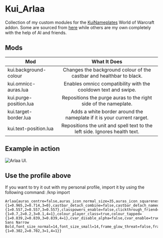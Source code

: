 # Kui_Arlaa
Collection of my custom modules for the [KuiNameplates](https://www.curseforge.com/wow/addons/kuinameplates) World of Warcraft addon. Some are sourced from [here](https://github.com/kesava-wow/kuinameplates-customs) while others are my own completely with the help of AI and friends. 

## Mods
| Mod  | What It Does |
| ------------- |:-------------:|
| kui.background-colour      | Changes the background colour of the castbar and healthbar to black.    |
| kui.omnicc-auras.lua      | Enables omnicc compatibility with the cooldown text and swipe.    |
| kui.purge-position.lua      | Repositions the purge auras to the right side of the nameplate.    |
| kui.target-border.lua     | Adds a white border around the nameplate if it is your current rarget.    |
| kui.text-position.lua      | Repositions the unit and spell text to the left side. Ignores health text.   |

## Example in action
![Arlaa UI.](https://ibb.co/xY9Ymz8)

## Use the profile above
If you want to try it out with my personal profile, import it by using the following command:
/knp import

```
Arlaa{auras_centre=false,auras_icon_normal_size=35,auras_icon_squareness=0.8,auras_offset=2,auras_purge_size=38,bar_animation=2,bar_texture=Atrocity,bot_vertical_offset=6,castbar_colour={1=0.965,2=0.714,3=0},castbar_detach_combine=false,castbar_detach_nameonly=true,castbar_detach_offset=-1,castbar_detach_width=230,castbar_height=20,castbar_icon=false,castbar_name_vertical_offset=2.5,castbar_shield=false,castbar_showfriend=false,castbar_unin_colour={1=0.557,2=0.557,3=0.557},classpowers_enable=false,clickthrough_friend=true,colour_hated={1=0.7,2=0.2,3=0.1,4=1},colour_player_class=true,colour_tapped={1=0.839,2=0.839,3=0.839,4=1},cvar_disable_alpha=false,cvar_enable=true,cvar_name_only=true,cvar_show_friendly_npcs=true,execute_enabled=false,fade_non_target_alpha=1,font_face=PT Sans Narrow Bold,font_size_normal=14,font_size_small=14,frame_glow_threat=false,frame_height=28,frame_target_size=false,frame_width=230,glow_as_shadow=false,health_text=true,health_text_hostile_dmg=6,health_text_hostile_max=6,hide_names=false,name_vertical_offset=6,nameonly_health_colour=false,nameonly_target=false,target_arrows_size=40,target_glow=false,target_glow_colour={1=0.302,2=0.702,3=1,4=1}}
```